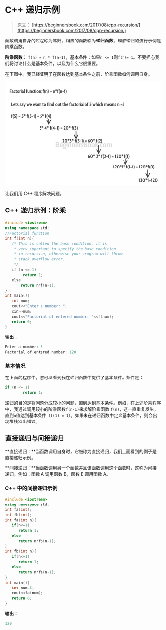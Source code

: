 # C++ 递归示例

> 原文： [https://beginnersbook.com/2017/08/cpp-recursion/](https://beginnersbook.com/2017/08/cpp-recursion/)

函数调用自身的过程称为递归，相应的函数称为**递归函数**。理解递归的流行示例是阶乘函数。

**阶乘函数：** `f(n) = n * f(n-1)`，基本条件：如果`n <= 1`则`f(n)= 1`。不要担心我们将讨论什么是基本条件，以及为什么它很重要。

在下图中。我已经证明了在函数达到基本条件之前，阶乘函数如何调用自身。

![C++ recursion](img/7e7491750402933465fdf20aa6556520.jpg)

让我们用 C++ 程序解决问题。

## C++ 递归示例：阶乘

```cpp
#include <iostream>
using namespace std;
//Factorial function
int f(int n){
   /* This is called the base condition, it is
    * very important to specify the base condition
    * in recursion, otherwise your program will throw
    * stack overflow error.
    */
   if (n <= 1)
        return 1;
   else 
       return n*f(n-1);
}
int main(){
   int num;
   cout<<"Enter a number: ";
   cin>>num;
   cout<<"Factorial of entered number: "<<f(num);
   return 0;
}
```

**输出：**

```cpp
Enter a number: 5
Factorial of entered number: 120
```

### 基本情况

在上面的程序中，您可以看到我在递归函数中提供了基本条件。条件是：

```cpp
if (n <= 1)
        return 1;
```

递归的目的是将问题分成较小的问题，直到达到基本条件。例如，在上述阶乘程序中，我通过调用较小的阶乘函数`f(n-1)`来求解阶乘函数 `f(n)`，这一直重复发生，直到`n`值达到基本条件（`f(1) = 1`）。如果未在递归函数中定义基本条件，则会出现堆栈溢出错误。

## 直接递归与间接递归

**直接递归：**当函数调用自身时，它被称为直接递归，我们上面看到的例子是直接递归示例。

**间接递归：**当函数调用另一个函数并且该函数调用这个函数时，这称为间接递归。例如：函数 A 调用函数 B，函数 B 调用函数 A。

### C++ 中的间接递归示例

```cpp
#include <iostream>
using namespace std;
int fa(int);
int fb(int);
int fa(int n){
   if(n<=1)
      return 1;
   else
      return n*fb(n-1);
}
int fb(int n){
   if(n<=1)
      return 1;
   else
      return n*fa(n-1);
}
int main(){
   int num=5;
   cout<<fa(num);
   return 0;
}
```

**输出：**

```cpp
120
```
